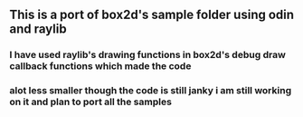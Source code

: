 ## This is a port of box2d's sample folder using odin and raylib

### I have used raylib's drawing functions in box2d's debug draw callback functions which made the code 
### alot less smaller though the code is still janky i am still working on it and plan to port all the samples